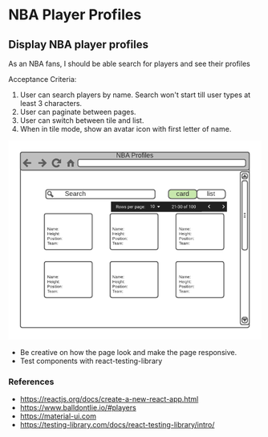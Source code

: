 # NBA Player Profiles
## Display NBA player profiles

As an NBA fans, I should be able search for players and see their profiles

Acceptance Criteria:
1. User can search players by name.  Search won't start till user types at least 3 characters.
2. User can paginate between pages.
3. User can switch between tile and list.
4. When in tile mode, show an avatar icon with first letter of name.

![Mockup](https://github.com/eoentungz/nba-profiles/blob/main/mockup.png)

* Be creative on how the page look and make the page responsive.
* Test components with react-testing-library


### References
* https://reactjs.org/docs/create-a-new-react-app.html
* https://www.balldontlie.io/#players
* https://material-ui.com
* https://testing-library.com/docs/react-testing-library/intro/
